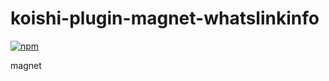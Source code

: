 # koishi-plugin-magnet-whatslinkinfo

[![npm](https://img.shields.io/npm/v/koishi-plugin-magnet-whatslinkinfo?style=flat-square)](https://www.npmjs.com/package/koishi-plugin-magnet-whatslinkinfo)

magnet

